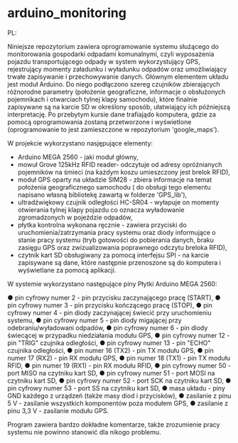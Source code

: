 # arduino_monitoring

PL:

Niniejsze repozytorium zawiera oprogramowanie systemu służącego do monitorowania gospodarki odpadami komunalnymi, czyli wyposażenia pojazdu transportującego odpady w system wykorzystujący GPS, rejestrujący momenty załadunku i wyładunku odpadów oraz umożliwiający trwałe zapisywanie i przechowywanie danych. Głównym elementem układu jest moduł Arduino. Do niego podłączono szereg czujników zbierających różnorodne parametry (położenie geograficzne, informacje o obsłużonych pojemnikach i otwarciach tylnej klapy samochodu), które finalnie zapisywane są na karcie SD w określony sposób, ułatwiający ich późniejszą interpretację. Po przebytym kursie dane trafiajądo komputera, gdzie za pomocą oprogramowania zostaną przetworzone i wyświetlone (oprogramowanie to jest zamieszczone w repozytorium 'google_maps').

W projekcie wykorzystano nasjępujące elementy:
- Arduino MEGA 2560 - jaki moduł główny,
- mowuł Grove 125kHz RFID reader- odczytuje od adresy opróżnianych pojemników na śmieci (na każdym koszu umieszczony jest brelok RFID),
- moduł GPS oparty na układzie SIM28 - zbiera informacje na temat położenia geograficznego samochodu ( do obsługi tego elementu napisano własną bibliotekę zawartą w folderze 'GPS_lib'),
-  ultradźwiękowy czujnik odległości HC-SR04 - wyłapuje on momenty otwierania tylnej klapy pojazdu co oznacza wyładowanie zgromadzonych w pojeździe odpadów,
- płytka kontrolna wykonana ręcznie - zawiera przyciski do uruchomienia/zatrzymania pracy systemu oraz diody informujące o stanie pracy systemu (tryb gotowości do pobierania danych, braku zasięgu GPS oraz zwizualizowania poprawnego odczytu breloka RFID),
- czytnik kart SD obsługiwany za pomocą interfejsu SPI - na karcie zapisywane są dane, które następnie przenoszone są do komputera i wyświetlane za pomocą aplikacji.


W systemie wykorzystano następujące piny Płytki Arduino MEGA 2560:

● pin cyfrowy numer 2 - pin przycisku zaczynającego pracę (START), 
● pin cyfrowy numer 3 - pin przycisku kończącego pracę (STOP), 
● pin cyfrowy numer 4 - pin diody zaczynającej świecić przy uruchomieniu systemu, 
● pin cyfrowy numer 5 - pin diody migającej przy odebraniu/wyładowani odpadów, 
● pin cyfrowy numer 6 - pin diody świecącej w przypadku niedziałania modułu GPS, 
● pin cyfrowy numer 12 - pin "TRIG" czujnika odległości, 
● pin cyfrowy numer 13 - pin "ECHO" czujnika odległości, 
● pin numer 16 (TX2) - pin TX modułu GPS, 
● pin numer 17 (RX2) - pin RX modułu GPS, 
● pin numer 18 (TX1) - pin TX modułu RFID, 
● pin numer 19 (RX1) -  pin RX modułu RFID, 
● pin cyfrowy numer 50 - port MISO na czytniku kart SD,
● pin cyfrowy numer 51 - port MOSI na czytniku kart SD, 
● pin cyfrowy numer 52 - port SCK na czytniku kart SD, 
● pin cyfrowy numer 53 - port SS na czytniku kart SD, 
● masa układu - piny GND każdego z urządzeń (także masy diod i przycisków), 
● zasilanie z pinu 5 V - zasilanie wszystkich komponentów poza modułem GPS, 
● zasilanie z pinu 3,3 V - zasilanie modułu GPS.
 

Program zawiera bardzo dokładne komentarze, także zrozumienie pracy systemu nie powinno stanowić dla nikogo problemu.


